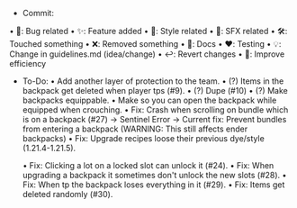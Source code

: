 - Commit:

• 🐛: Bug related
• ✨: Feature added
• 🎨: Style related
• 🎵: SFX related
• 🛠️: Touched something
• ❌: Removed something
• 📝: Docs
• ❤️: Testing
• 💡: Change in guidelines.md (idea/change)
• ↩️: Revert changes
• 🚀: Improve efficiency

- To-Do:
    • Add another layer of protection to the team.
    • (?) Items in the backpack get deleted when player tps (#9).
    • (?) Dupe (#10)
    • (?) Make backpacks equippable.
        • Make so you can open the backpack while equipped when crouching.
    • Fix: Crash when scrolling on bundle which is on a backpack (#27) -> Sentinel Error -> Current fix: Prevent bundles from entering a backpack (WARNING: This still affects ender backpacks)
    • Fix: Upgrade recipes loose their previous dye/style (1.21.4-1.21.5).

    • Fix: Clicking a lot on a locked slot can unlock it (#24).
    • Fix: When upgrading a backpack it sometimes don't unlock the new slots (#28).
    • Fix: When tp the backpack loses everything in it (#29).
    • Fix: Items get deleted randomly (#30).
